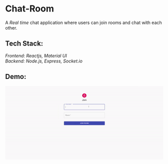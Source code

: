# Chat-Room
A *Real time* chat application where users can join rooms and chat with each other.

## Tech Stack:
*Frontend: Reactjs, Material UI*<br/>
*Backend: Node.js, Express, Socket.io*

## Demo:
![demo](https://github.com/chetas411/Chat-Room/blob/main/demo.gif)
